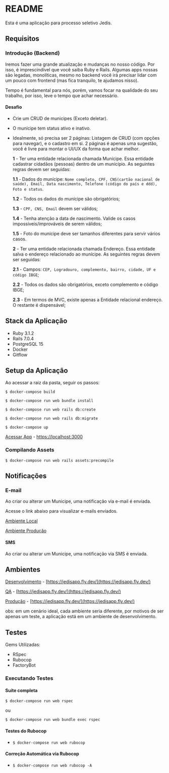 # README

Esta é uma aplicação para processo seletivo Jedis.

## Requisitos

### Introdução (Backend)

Iremos fazer uma grande atualização e mudanças no nosso código. Por isso, é imprescindível que você saiba Ruby e Rails. Algumas apps nossas são legadas, monolíticas, mesmo no backend você irá precisar lidar com um pouco com frontend (mas fica tranquilo, te ajudamos nisso).

Tempo é fundamental para nós, porém, vamos focar na qualidade do seu trabalho, por isso, leve o tempo que achar necessário.

#### Desafio

- Crie um CRUD de municipes (Exceto deletar).
- O munícipe tem status ativo e inativo.
- Idealmente, só precisa ser 2 páginas: Listagem de CRUD (com opções para navegar), e o cadastro em si. 2 páginas é apenas uma sugestão, você é livre para montar o UI/UX da forma que achar melhor.

  **1** - Ter uma entidade relacionada chamada Munícipe. Essa entidade cadastrar cidadãos (pessoas) dentro de um município. As seguintes regras devem ser seguidas:

  **1.1** - Dados do munícipe: `Nome completo, CPF, CNS(cartão nacional de saúde), Email, Data nascimento, Telefone (código do país e ddd), Foto e status`.

  **1.2** - Todos os dados do munícipe são obrigatórios;

  **1.3** - `CPF, CNS, Email` devem ser válidos;

  **1.4** - Tenha atenção a data de nascimento. Valide os casos impossíveis/improváveis de serem válidos;

  **1.5** - Foto do munícipe deve ser tamanhos diferentes para servir vários casos.

  **2** - Ter uma entidade relacionada chamada Endereço. Essa entidade salva o endereço relacionado ao munícipe. As seguintes regras devem ser seguidas:

  **2.1** - Campos: `CEP, Logradouro, complemento, bairro, cidade, UF e código IBGE`;

  **2.2** - Todos os dados são obrigatórios, exceto complemento e código IBGE;

  **2.3** - Em termos de MVC, existe apenas a Entidade relacional endereço. O restante é dispensável;

## Stack da Aplicação

- Ruby 3.1.2
- Rails 7.0.4
- PostgreSQL 15
- Docker
- Gitflow

## Setup da Aplicação

Ao acessar a raiz da pasta, seguir os passos:

`$ docker-compose build`

`$ docker-compose run web bundle install`

`$ docker-compose run web rails db:create`

`$ docker-compose run web rails db:migrate`

`$ docker-compose up`

[Acessar App]([https://localhost:3000](https://localhost:3000)) - [https://localhost:3000](https://localhost:3000)

### Compilando Assets

`$ docker-compose run web rails assets:precompile`

## Notificações

### E-mail

Ao criar ou alterar um Municipe, uma notificação via e-mail é enviada.

Acesse o link abaixo para visualizar e-mails enviados.

[Ambiente Local](http://localhost:3000/inbox)

[Ambiente Produção](https://jedisapp.fly.dev/inbox)

#### SMS

Ao criar ou alterar um Municipe, uma notificação via SMS é enviada.

## Ambientes

[Desenvolvimento]([https://jedisapp.fly.dev/](https://jedisapp.fly.dev/)) - [https://jedisapp.fly.dev/](https://jedisapp.fly.dev/)

[QA]([https://jedisapp.fly.dev/](https://jedisapp.fly.dev/)) - [https://jedisapp.fly.dev/](https://jedisapp.fly.dev/)

[Produção]([https://jedisapp.fly.dev/](https://jedisapp.fly.dev/)) - [https://jedisapp.fly.dev/](https://jedisapp.fly.dev/)

obs: em um cenário ideal, cada ambiente seria diferente, por motivos de ser apenas um teste, a aplicação está em um ambiente de desenvolvimento.

## Testes

Gems Utilizadas:

- RSpec
- Rubocop
- FactoryBot

### Executando Testes

#### Suíte completa

`$ docker-compose run web rspec`

ou

`$ docker-compose run web bundle exec rspec`

#### Testes do Rubocop

- `$ docker-compose run web rubocop`

#### Correção Automática via Rubocop

- `$ docker-compose run web rubocop -A`
